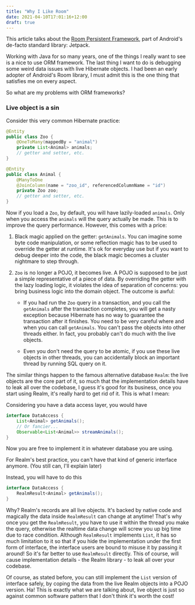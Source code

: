 ```yaml
---
title: "Why I Like Room"
date: 2021-04-10T17:01:16+12:00
draft: true
---
```


This article talks about the [Room Persistent Framework](https://developer.android.com/training/data-storage/room),
part of Android's de-facto standard library: Jetpack.

Working with Java for so many years, one of the things I really want to see is a nice to use ORM framework.
The last thing I want to do is debugging some weird data issues with live Hibernate objects. I had been an 
early adopter of Android's Room library, I must admit this is the one thing that satisfies me on every
aspect.

So what are my problems with ORM frameworks?

### Live object is a sin

Consider this very common Hibernate practice:

```java
@Entity
public class Zoo {
    @OneToMany(mappedBy = "animal")
    private List<Animal> animals;
    // getter and setter, etc.
}

@Entity
public class Animal {
    @ManyToOne
    @JoinColumn(name = "zoo_id", referencedColumnName = "id")
    private Zoo zoo;
    // getter and setter, etc.
}
```

Now if you load a `Zoo`, by default, you will have lazily-loaded `animals`. Only when you access the
`animals` will the query actually be made. This is to improve the query performance. However, this comes with a price:

1. Black magic applied on the getter: `getAnimals`. You can imagine some byte code manipulation, or some reflection
   magic has to be used to override the getter at runtime. It's ok for everyday use but if you want to debug deeper
   into the code, the black magic becomes a cluster nightmare to step through.
   
2. `Zoo` is no longer a POJO, it becomes live. A POJO is supposed to be just a simple representative of a piece of data. 
   By overriding the getter with the lazy loading logic, it violates the idea of separation of concerns: you bring 
   business logic into the domain object. The outcome is awful:
   
   * If you had run the `Zoo` query in a transaction, and you call the `getAnimals` after the transaction completes,
     you will get a nasty exception because Hibernate has no way to guarantee the transaction after it finishes. You
     need to be very careful where and when you can call `getAnimals`. You can't pass the objects into other threads
     either. In fact, you probably can't do much with the live objects.
     
   * Even you don't need the query to be atomic, if you use these live objects in other threads, you can accidentally 
     block an important thread by running SQL query on it.
     
     
The similar things happen to the famous alternative database `Realm`: the live objects are the core part of it, so much 
that the implementation details have to leak all over the codebase, I guess it's good for its business, once you 
start using Realm, it's really hard to get rid of it. This is what I mean:

Considering you have a data access layer, you would have

```java
interface DataAccess {
    List<Animal> getAnimals();
    // Or fancier...
    Observable<List<Animal>> streamAnimals();
}
```

Now you are free to implement it in whatever database you are using.

For Realm's best practice, you can't have that kind of generic interface anymore. (You still can, I'll explain later) 

Instead, you will have to do this

```java
interface DataAccess {
    RealmResult<Animal> getAnimals();
}
```

Why? Realm's records are all live objects. It's backed by native code and magically the data inside `RealmResult` can
change at anytime! That's why once you get the `RealmResult`, you have to use it within the thread you make the query, 
otherwise the realtime data change will screw you up big time due to race condition. Although `RealmResult` 
implements `List`, it has so much limitation to it so that if you hide the implementation under the first form of interface, 
the interface users are bound to misuse it by passing it around! So it's far better to use `RealmResult` directly. 
This of course, will cause implementation details - the Realm library - to leak all over your codebase. 

Of course, as stated before, you can still implement the `List` version of interface safely, by coping the data from
the live Realm objects into a POJO version. Ha! This is exactly what we are talking about, live object is just so 
against common software pattern that I don't think it's worth the cost!
